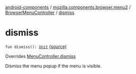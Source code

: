 [android-components](../../index.md) / [mozilla.components.browser.menu2](../index.md) / [BrowserMenuController](index.md) / [dismiss](./dismiss.md)

# dismiss

`fun dismiss(): `[`Unit`](https://kotlinlang.org/api/latest/jvm/stdlib/kotlin/-unit/index.html) [(source)](https://github.com/mozilla-mobile/android-components/blob/master/components/browser/menu2/src/main/java/mozilla/components/browser/menu2/BrowserMenuController.kt#L98)

Overrides [MenuController.dismiss](../../mozilla.components.concept.menu/-menu-controller/dismiss.md)

Dismiss the menu popup if the menu is visible.

